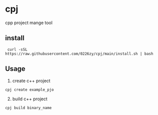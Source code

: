 # cpj
cpp project mange tool

## install

```
 curl -sSL https://raw.githubusercontent.com/0226zy/cpj/main/install.sh | bash
```

## Usage

1. create c++ project

```
cpj create example_pjo
```


2. build c++ project

```
cpj build binary_name
```
